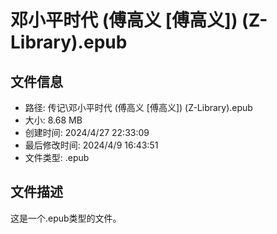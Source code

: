 ﻿# 邓小平时代 (傅高义 [傅高义]) (Z-Library).epub

## 文件信息
- 路径: 传记\邓小平时代 (傅高义 [傅高义]) (Z-Library).epub
- 大小: 8.68 MB
- 创建时间: 2024/4/27 22:33:09
- 最后修改时间: 2024/4/9 16:43:51
- 文件类型: .epub

## 文件描述
这是一个.epub类型的文件。

